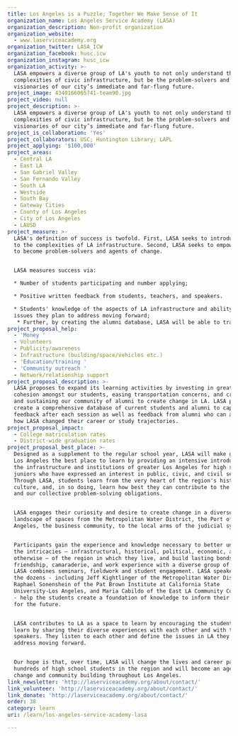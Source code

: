 ```yaml
---
title: Los Angeles is a Puzzle; Together We Make Sense of It
organization_name: Los Angeles Service Academy (LASA)
organization_description: Non-profit organization
organization_website:
  - www.laserviceacademy.org
organization_twitter: LASA_ICW
organization_facebook: husc.icw
organization_instagram: husc_icw
organization_activity: >-
  LASA empowers a diverse group of LA's youth to not only understand the
  complexities of civic infrastructure, but be the problem-solvers and
  visionaries of our city’s immediate and far-flung future.
project_image: 4340166065741-team90.jpg
project_video: null
project_description: >-
  LASA empowers a diverse group of LA's youth to not only understand the
  complexities of civic infrastructure, but be the problem-solvers and
  visionaries of our city’s immediate and far-flung future.
project_is_collaboration: 'Yes'
project_collaborators: USC; Huntington Library; LAPL
project_applying: '$100,000'
project_areas:
  - Central LA
  - East LA
  - San Gabriel Valley
  - San Fernando Valley
  - South LA
  - Westside
  - South Bay
  - Gateway Cities
  - County of Los Angeles
  - City of Los Angeles
  - LAUSD
project_measure: >-
  LASA's definition of success is twofold. First, LASA seeks to introduce youth
  to the complexities of LA infrastructure. Second, LASA seeks to empower youth
  to become problem-solvers and agents of change.


  LASA measures success via:

  * Number of students participating and number applying;

  * Positive written feedback from students, teachers, and speakers. 

  * Students' knowledge of the aspects of LA infrastructure and ability to frame
  issues they plan to address moving forward;
   * Further, by creating the alumni database, LASA will be able to track, foster, and celebrate the change LASA graduates bring to LA in concrete terms.
project_proposal_help:
  - 'Money '
  - Volunteers
  - Publicity/awareness
  - Infrastructure (building/space/vehicles etc.)
  - 'Education/training '
  - 'Community outreach '
  - Network/relationship support
project_proposal_description: >-
  LASA proposes to expand its learning activities by investing in greater
  cohesion amongst our students, easing transportation concerns, and creating
  and sustaining our community of alumni to create change in LA. LASA plans to
  create a comprehensive database of current students and alumni to capture
  feedback after each session as well as feedback from alumni who can articulate
  how LASA changed their career or study trajectories.
project_proposal_impact:
  - College matriculation rates
  - District-wide graduation rates
project_proposal_best_place: >-
  Designed as a supplement to the regular school year, LASA will make greater
  Los Angeles the best place to learn by providing an intensive introduction to
  the infrastructure and institutions of greater Los Angeles for high school
  juniors who have expressed an interest in public, civic, and civil service. 
  Through LASA, students learn from the very heart of the region's history and
  culture, and, in so doing, learn how best they can contribute to the region
  and our collective problem-solving obligations.


  LASA engages their curiosity and desire to create change in a diverse
  landscape of spaces from the Metropolitan Water District, the Port of Los
  Angeles, the business community, to the local arms of the judicial system. 


  Participants gain the experience and knowledge necessary to better understand
  the intricacies – infrastructural, historical, political, economic, and
  otherwise – of the region in which they live, and build lasting bonds of
  friendship, camaraderie, and work experience with a diverse group of peers.
  LASA combines seminars, fieldwork and student engagement. LASA speakers - in
  the dozens - including Jeff Kightlinger of the Metropolitan Water District,
  Raphael Sonenshein of the Pat Brown Institute at California State
  University-Los Angeles, and Maria Cabildo of the East LA Community Corporation
  - help the students create a foundation of knowledge to inform their visions
  for the future.


  LASA contributes to LA as a space to learn by encouraging the students to
  learn by sharing their diverse experiences with each other and with the
  speakers. They listen to each other and define the issues in LA they want to
  address moving forward.


  Our hope is that, over time, LASA will change the lives and career paths of
  hundreds of high school students in the region and will become an agent of
  change and community building throughout Los Angeles.
link_newsletter: 'http://laserviceacademy.org/about/contact/'
link_volunteer: 'http://laserviceacademy.org/about/contact/'
link_donate: 'http://laserviceacademy.org/about/contact/'
order: 38
category: learn
uri: /learn/los-angeles-service-academy-lasa

---
```

